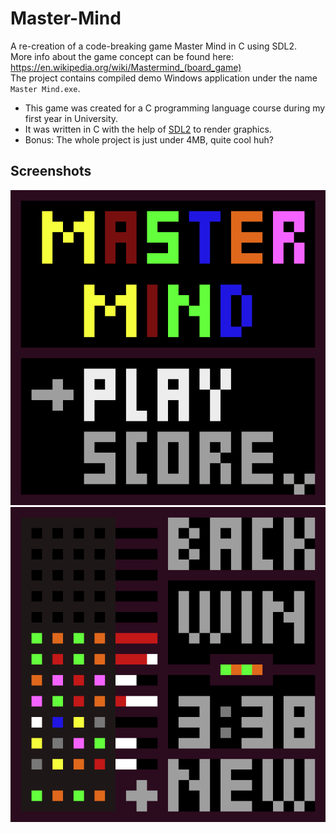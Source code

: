 # Master-Mind
A re-creation of a code-breaking game Master Mind in C using SDL2.<br />
More info about the game concept can be found here: https://en.wikipedia.org/wiki/Mastermind_(board_game) <br />
The project contains compiled demo Windows application under the name `Master Mind.exe`.

- This game was created for a C programming language course during my first year in University.
- It was written in C with the help of [SDL2](https://www.libsdl.org/) to render graphics.
- Bonus: The whole project is just under 4MB, quite cool huh?

## Screenshots
![Screenshots](/PreviewImages/master_mind_menu.png)
![Screenshots](/PreviewImages/master_mind_gameplay.png)
